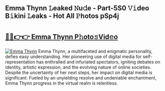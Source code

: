 ## Emma Thynn 𝙻eaked 𝙽u𝚍e - Part-5S0 𝚅𝚒deo B𝚒kini 𝙻eaks - Hot All 𝙿hotos pSp4j

# <h2><a href="http://ld6276v.urlbe.top/?page=Emma+Thynn">🔗🔗👉👉 Emma Thynn P𝚑oto𝚜Vid𝚎o</a></h2>

[![Emma Thynn](https://i.imgur.com/eBuTRDB.gif)](http://ld6276v.urlbe.top/?page=Emma+Thynn)
Emma Thynn, a multifaceted and enigmatic personality, defies easy understanding. Her pioneering use of digital media for self-representation has enthralled and infuriated spectators, igniting debates on identity, artistic expression, and the evolving nature of online societies. Despite the uncertainty of her next steps, her impact on digital media is significant. Fueled by an unyielding resolve and undeniable enchantment, Emma Thynn progress in the virtual realm is relentless.
